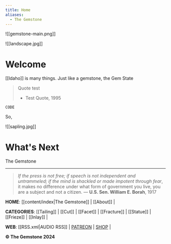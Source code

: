 ```yaml
---
title: Home
aliases:
  - The Gemstone
---
```


![[gemstone-main.png]]

![[landscape.jpg]]

# Welcome

[[Idaho]] is many things. Just like a gemstone, the Gem State 

> Quote test
> - Test Quote, 1995

	CODE

So, 

![[sapling.jpg]]

# What's Next

The Gemstone 

---

>*If the press is not free; if speech is not independent and untrammeled; if the mind is shackled or made impotent through fear*, it makes no difference under what form of government you live, you are a subject and not a citizen.
— **U.S. Sen. William E. Borah**, 1917

**HOME**: [[content/index|The Gemstone]] | [[About]] |

**CATEGORIES**: [[Tailing]] | [[Cut]] | [[Facet]] | [[Fracture]] | [[Statue]] | [[Frieze]] | [[Inlay]] |

**WEB**: [[RSS.xml|AUDIO RSS]] | [PATREON](https://www.patreon.com/) | [SHOP](https://www.youtube.com/watch?v=dQw4w9WgXcQ/) |

**&#169; The Gemstone 2024**

